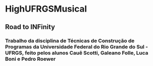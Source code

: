 # HighUFRGSMusical
## Road to INFinity

### Trabalho da disciplina de Técnicas de Construção de Programas da Universidade Federal do Rio Grande do Sul - UFRGS, feito pelos alunos Cauê Scotti, Galeano Folle, Luca Boni e Pedro Roewer